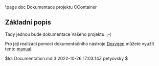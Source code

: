 \page doc Dokumentace projektu CContainer

## Základní popis
Tady jednou bude dokumentace Vašeho projektu. ;-)

Pro její realizaci pomocí dokumentačního nástroje [Doxygen](http://www.doxygen.nl/index.html)
můžete využít tento [manual](http://www.doxygen.org/manual/index.html).

$Id: Documentation.md 3 2022-10-26 17:03:14Z petyovsky $
